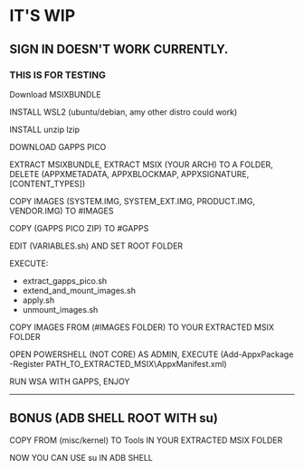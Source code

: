 # IT'S **WIP**

## SIGN IN DOESN'T WORK CURRENTLY. 
### THIS IS FOR TESTING

Download MSIXBUNDLE

INSTALL WSL2 (ubuntu/debian, amy other distro could work)

INSTALL unzip lzip 

DOWNLOAD GAPPS PICO

EXTRACT MSIXBUNDLE, EXTRACT MSIX (YOUR ARCH) TO A FOLDER, DELETE (APPXMETADATA, APPXBLOCKMAP, APPXSIGNATURE, \[CONTENT_TYPES\])

COPY IMAGES (SYSTEM.IMG, SYSTEM_EXT.IMG, PRODUCT.IMG, VENDOR.IMG) TO #IMAGES

COPY (GAPPS PICO ZIP) TO #GAPPS

EDIT (VARIABLES.sh) AND SET ROOT FOLDER

EXECUTE:
- extract_gapps_pico.sh
- extend_and_mount_images.sh
- apply.sh
- unmount_images.sh

COPY IMAGES FROM (#IMAGES FOLDER) TO YOUR EXTRACTED MSIX FOLDER

OPEN POWERSHELL (NOT CORE) AS ADMIN, EXECUTE (Add-AppxPackage -Register PATH_TO_EXTRACTED_MSIX\AppxManifest.xml)

RUN WSA WITH GAPPS, ENJOY


--------
## BONUS (ADB SHELL ROOT WITH su)

COPY FROM (misc/kernel) TO Tools IN YOUR EXTRACTED MSIX FOLDER

NOW YOU CAN USE su IN ADB SHELL
